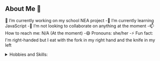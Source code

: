 ## About Me 👋

🔭 I’m currently working on my school NEA project
-🌱 I’m currently learning JavaScript
-👯 I’m not looking to collaborate on anything at the moment
-📫 How to reach me: N/A (At the moment)
-😄 Pronouns: she/her
-⚡ Fun fact: I'm right-handed but I eat with the fork in my right hand and the knife in my left

<details>
 <summary>Hobbies and Skills:</summary> 
    Learning languages, playing piano and watching movies
</details>
